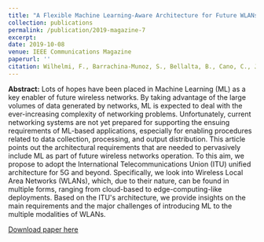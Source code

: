 ```yaml
---
title: "A Flexible Machine Learning-Aware Architecture for Future WLANs"
collection: publications
permalink: /publication/2019-magazine-7
excerpt: 
date: 2019-10-08
venue: IEEE Communications Magazine
paperurl: ''
citation: Wilhelmi, F., Barrachina-Munoz, S., Bellalta, B., Cano, C., Jonsson, A., & Ram, V. (2020). A Flexible Machine-Learning-Aware Architecture for Future WLANs. IEEE Communications Magazine, 58(3), 25-31.
---
```


**Abstract:** Lots of hopes have been placed in Machine Learning (ML) as a key enabler of future wireless networks. By taking advantage of the large volumes of data generated by networks, ML is expected to deal with the ever-increasing complexity of networking problems. Unfortunately, current networking systems are not yet prepared for supporting the ensuing requirements of ML-based applications, especially for enabling procedures related to data collection, processing, and output distribution. This article points out the architectural requirements that are needed to pervasively include ML as part of future wireless networks operation. To this aim, we propose to adopt the International Telecommunications Union (ITU) unified architecture for 5G and beyond. Specifically, we look into Wireless Local Area Networks (WLANs), which, due to their nature, can be found in multiple forms, ranging from cloud-based to edge-computing-like deployments. Based on the ITU's architecture, we provide insights on the main requirements and the major challenges of introducing ML to the multiple modalities of WLANs.

[Download paper here](https://arxiv.org/pdf/1910.03510.pdf)